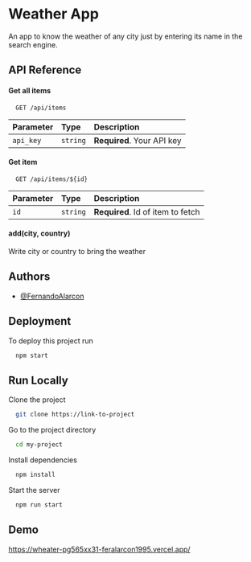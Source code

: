 
# Weather App

An app to know the weather of any city just by entering its name in the search engine.


## API Reference

#### Get all items

```https://api.openweathermap.org/data/2.5/weather?q=${query}&units=metric&APPID=${api.key}
  GET /api/items
```

| Parameter | Type     | Description                |
| :-------- | :------- | :------------------------- |
| `api_key` | `string` | **Required**. Your API key |

#### Get item

```http
  GET /api/items/${id}
```

| Parameter | Type     | Description                       |
| :-------- | :------- | :-------------------------------- |
| `id`      | `string` | **Required**. Id of item to fetch |

#### add(city, country)

Write city or country to bring the weather


## Authors

- [@FernandoAlarcon](https://www.linkedin.com/in/feralarcon1995/)


## Deployment

To deploy this project run

```bash
  npm start
```


## Run Locally

Clone the project

```bash
  git clone https://link-to-project
```

Go to the project directory

```bash
  cd my-project
```

Install dependencies

```bash
  npm install
```

Start the server

```bash
  npm run start
```


## Demo

https://wheater-pg565xx31-feralarcon1995.vercel.app/

